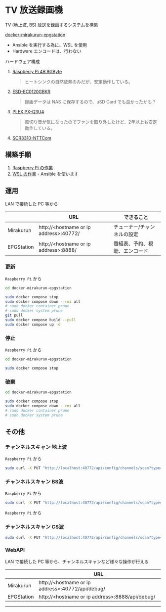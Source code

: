 # TV 放送録画機

TV (地上波, BS) 放送を録画するシステムを構築

[docker-mirakurun-epgstation](https://github.com/l3tnun/docker-mirakurun-epgstation)

- Ansible を実行する為に、WSL を使用
- Hardware エンコードは、行わない

ハードウェア構成
1. [Raspberry Pi 4B 8GByte](https://www.raspberrypi.com/products/raspberry-pi-4-model-b/)
    > ヒートシンクの自然放熱のみだが、安定動作している。
1. [ESD-EC0120GBKR](https://www.elecom.co.jp/products/ESD-EC0120GBKR.html)
    > 録画データは NAS に保存するので、uSD Card でも良かったかも？
1. [PLEX PX-Q3U4](http://www.plex-net.co.jp/product/px-q3u4/)
    > 風切り音が気になったのでファンを取り外したけど、2年以上も安定動作している。
1. [SCR3310-NTTCom](https://www.ntt.com/business/services/application/authentication/jpki/download2.html) 


## 構築手順

1. [Raspberry Pi の作業](RaspberryPi.md)
1. [WSL の作業](Ansible.md) -  Ansible を使います

## 運用

LAN で接続した PC 等から

||URL|できること|
|---|---|---|
|Mirakurun|http://\<hostname or ip address\>:40772/|チューナー/チャンネルの設定|
|EPGStation|http://\<hostname or ip address\>:8888/|番組表、予約、視聴、エンコード|
### 更新

`Raspberry Pi` から

~~~sh
cd docker-mirakurun-epgstation

sudo docker compose stop
sudo docker compose down --rmi all
# sudo docker container prune
# sudo docker system prune
git pull
sudo docker compose build --pull
sudo docker compose up -d
~~~
### 停止

`Raspberry Pi` から

~~~sh
cd docker-mirakurun-epgstation

sudo docker compose stop
~~~
### 破棄

~~~sh
cd docker-mirakurun-epgstation

sudo docker compose stop
sudo docker compose down --rmi all
# sudo docker container prune
# sudo docker system prune
~~~

## その他

### チャンネルスキャン 地上波

`Raspberry Pi` から

~~~sh
sudo curl -X PUT "http://localhost:40772/api/config/channels/scan?type=GR&refresh=true&setDisabledOnAdd=true"
~~~

### チャンネルスキャン BS波

`Raspberry Pi` から

~~~sh
sudo curl -X PUT "http://localhost:40772/api/config/channels/scan?type=BS&refresh=true&setDisabledOnAdd=true"
~~~

`Raspberry Pi` から

### チャンネルスキャン CS波

~~~sh
sudo curl -X PUT "http://localhost:40772/api/config/channels/scan?type=CS&refresh=true&setDisabledOnAdd=true"
~~~

### WebAPI

LAN で接続した PC 等から、チャンネルスキャンなど様々な操作が行える

||URL|
|---|---|
|Mirakurun|http://\<hostname or ip address\>:40772/api/debug/|
|EPGStation|http://\<hostname or ip address\>:8888/api/debug/|
---